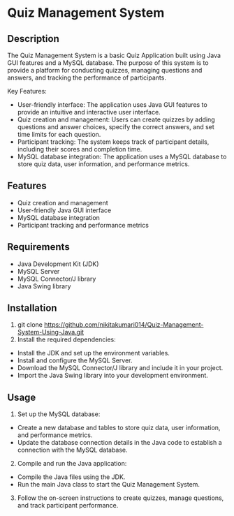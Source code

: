# Quiz Management System

## Description
The Quiz Management System is a basic Quiz Application built using Java GUI features and a MySQL database. The purpose of this system is to provide a platform for conducting quizzes, managing questions and answers, and tracking the performance of participants.

Key Features:
- User-friendly interface: The application uses Java GUI features to provide an intuitive and interactive user interface.
- Quiz creation and management: Users can create quizzes by adding questions and answer choices, specify the correct answers, and set time limits for each question.
- Participant tracking: The system keeps track of participant details, including their scores and completion time.
- MySQL database integration: The application uses a MySQL database to store quiz data, user information, and performance metrics.

## Features
- Quiz creation and management
- User-friendly Java GUI interface
- MySQL database integration
- Participant tracking and performance metrics

## Requirements
- Java Development Kit (JDK)
- MySQL Server
- MySQL Connector/J library
- Java Swing library

## Installation
1. git clone https://github.com/nikitakumari014/Quiz-Management-System-Using-Java.git
2. Install the required dependencies:
- Install the JDK and set up the environment variables.
- Install and configure the MySQL Server.
- Download the MySQL Connector/J library and include it in your project.
- Import the Java Swing library into your development environment.

## Usage
1. Set up the MySQL database:
- Create a new database and tables to store quiz data, user information, and performance metrics.
- Update the database connection details in the Java code to establish a connection with the MySQL database.
2. Compile and run the Java application:
- Compile the Java files using the JDK.
- Run the main Java class to start the Quiz Management System.
3. Follow the on-screen instructions to create quizzes, manage questions, and track participant performance.




